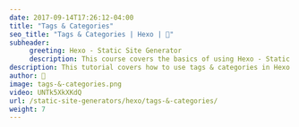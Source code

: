 ```yaml
---
date: 2017-09-14T17:26:12-04:00
title: "Tags & Categories"
seo_title: "Tags & Categories | Hexo | 🦒"
subheader:
     greeting: Hexo - Static Site Generator
     description: This course covers the basics of using Hexo - Static Site Generator. Work your way through the articles and we'll teach you everything you need to know to create a professional and scalable website or blog!
description: This tutorial covers how to use tags & categories in Hexo -  Static Site Generator.
author: 🦒
image: tags-&-categories.png
video: UNTk5XkXKdQ
url: /static-site-generators/hexo/tags-&-categories/
weight: 7
---
```

